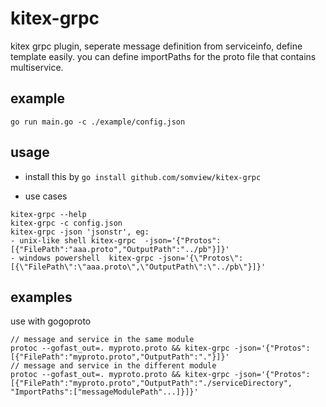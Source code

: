 # kitex-grpc
kitex grpc plugin, seperate message definition from serviceinfo, define template easily.
you can define importPaths for the proto file that contains multiservice.

## example
```
go run main.go -c ./example/config.json
```

## usage
- install this by `go install github.com/somview/kitex-grpc`

- use cases
```
kitex-grpc --help
kitex-grpc -c config.json
kitex-grpc -json 'jsonstr', eg:  
- unix-like shell kitex-grpc  -json='{"Protos":[{"FilePath":"aaa.proto","OutputPath":"../pb"}]}'
- windows powershell  kitex-grpc -json='{\"Protos\":[{\"FilePath\":\"aaa.proto\",\"OutputPath\":\"../pb\"}]}'
```

## examples
use with gogoproto
```
// message and service in the same module
protoc --gofast_out=. myproto.proto && kitex-grpc -json='{"Protos":[{"FilePath":"myproto.proto","OutputPath":"."}]}'
// message and service in the different module
protoc --gofast_out=. myproto.proto && kitex-grpc -json='{"Protos":[{"FilePath":"myproto.proto","OutputPath":"./serviceDirectory", "ImportPaths":["messageModulePath"...]}]}'
```
